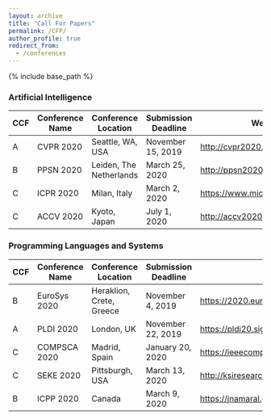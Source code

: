 ```yaml
---
layout: archive
title: "Call For Papers"
permalink: /CFP/
author_profile: true
redirect_from:
  - /conferences
---
```


{% include base_path %}

### Artificial Intelligence

|  CCF | Conference Name | Conference Location | Submission Deadline | Website |
| ------------ | ------------ |  ------------ |  ------------ |  ------------ |
| A | CVPR 2020 | Seattle, WA, USA | November 15, 2019 | <http://cvpr2020.thecvf.com> |
| B | PPSN 2020 | Leiden, The Netherlands | March 25, 2020 | <http://ppsn2020.liacs.leidenuniv.nl> |
| C | ICPR 2020 | Milan, Italy | March 2, 2020 | <https://www.micc.unifi.it/icpr2020/> |
| C | ACCV 2020 | Kyoto, Japan | July 1, 2020 | <http://accv2020.kyoto> |

### Programming Languages and Systems

|  CCF | Conference Name | Conference Location | Submission Deadline | Website |
| ------------ | ------------ |  ------------ |  ------------ |  ------------ |
| B | EuroSys 2020 | Heraklion, Crete, Greece | November 4, 2019| <https://2020.eurosys.org/> | 
| A | PLDI 2020 | London, UK | November 22, 2019| <https://pldi20.sigplan.org/home> |
| C | COMPSCA 2020 | Madrid, Spain | January 20, 2020 | <https://ieeecompsac.computer.org/2020/> |
| C | SEKE 2020 | Pittsburgh, USA | March 13, 2020 | <http://ksiresearchorg.ipage.com/seke/seke20.html> |
| B | ICPP 2020 | Canada | March 9, 2020 | <https://jnamaral.github.io/icpp20/> |

